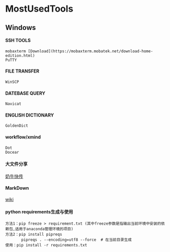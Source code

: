 # MostUsedTools
## Windows
#### SSH TOOLS
    mobaxterm [Download](https://mobaxterm.mobatek.net/download-home-edition.html)
    PuTTY
    
#### FILE TRANSFER
    WinSCP
  
#### DATEBASE QUERY
    Navicat
  
#### ENGLISH DICTIONARY
    GoldenDict
    
#### workflow/xmind
    Dot
    Docear
    
#### 大文件分享  
[奶牛快传](https://cowtransfer.com/)

#### MarkDown  
[wiki](https://en.wikipedia.org/wiki/Markdown)

#### python requirements生成与使用
    方法1：pip freeze > requirement.txt (其中freeze参数是指输出当前环境中安装的依赖包,适用于anaconda管理环境的项目)
    方法2：pip install pipreqs
           pipreqs . --encoding=utf8 --force  # 在当前目录生成
    使用：pip install -r requirements.txt


